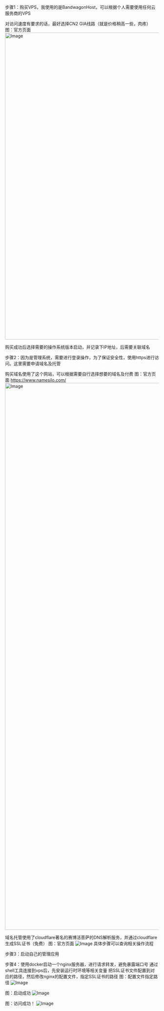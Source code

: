 步骤1：购买VPS，我使用的是BandwagonHost，可以根据个人需要使用任何云服务商的VPS

对访问速度有要求的话，最好选择CN2 GIA线路（就是价格稍高一些，肉疼）
图：官方页面
<img width="3685" height="1005" alt="Image" src="https://github.com/user-attachments/assets/f2cf0b1e-536b-4428-bbbe-a69323318bc2" />

购买成功后选择需要的操作系统版本启动，并记录下IP地址，后需要关联域名

步骤2：因为是管理系统，需要进行登录操作，为了保证安全性，使用https进行访问。这里需要申请域名及托管

购买域名使用了这个网站，可以根据需要自行选择想要的域名及付费
图：官方页面
https://www.namesilo.com/
<img width="3797" height="1791" alt="Image" src="https://github.com/user-attachments/assets/c891c31a-e69e-43ce-a928-05131d649f00" />

域名托管使用了cloudflare著名的赛博活菩萨的DNS解析服务，并通过cloudflare生成SSL证书（免费）
图：官方页面
![Image](https://github.com/user-attachments/assets/372f8526-08b0-4f1b-8812-e4fad71f9820)
具体步骤可以查询相关操作流程


步骤3：启动自己的管理应用

步骤4：使用docker启动一个nginx服务器，进行请求转发，避免暴露端口号
通过shell工具连接到vps后，先安装运行时环境等相关变量
把SSL证书文件配置到对应的路径，然后修改nginx的配置文件，指定SSL证书的路径
图：配置文件指定路径
![Image](https://github.com/user-attachments/assets/c2deb9b2-06ac-4e4d-8b27-574a1ff8373e)

图：启动成功
![Image](https://github.com/user-attachments/assets/021fa8b9-765b-409a-8dac-8c0dc701f06c)

图：访问成功！
![Image](https://github.com/user-attachments/assets/bae82dce-454b-406d-8c65-00550690d5bb)
